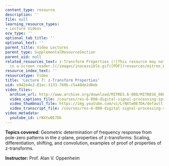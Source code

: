 ```yaml
---
content_type: resource
description: ''
file: null
learning_resource_types:
- Lecture Videos
ocw_type: ''
optional_tab_title: ''
optional_text: ''
parent_title: Video Lectures
parent_type: SupplementalResourceSection
parent_uid: null
related_resources_text: z-Transform Properties (![This resource may not render correctly
  in a screen reader.](/images/inacessible.gif)[PDF](resources/mitres_6_008s11_lec07-1))
resource_index_text: ''
resourcetype: Video
title: 'Lecture 7: z-Transform Properties'
uid: e942e4e2-81ec-1133-760b-c5a48de2d8eb
video_files:
  archive_url: http://www.archive.org/download/MITRES.6-008/MITRES6_008_lec07_300k.mp4
  video_captions_file: /courses/res-6-008-digital-signal-processing-spring-2011/139e545be5795dc38a32572a7a679f81_LrNXtw0E7Dk.vtt
  video_thumbnail_file: https://img.youtube.com/vi/LrNXtw0E7Dk/default.jpg
  video_transcript_file: /courses/res-6-008-digital-signal-processing-spring-2011/ab98db61605303ad70feff000eb34662_LrNXtw0E7Dk.pdf
video_metadata:
  youtube_id: LrNXtw0E7Dk
---
```


**Topics covered:** Geometric determination of frequency response from pole-zero patterns in the z-plane, properties of z-transforms: Scaling, differentiation, shifting, and convolution, examples of proof of properties of z-transforms.

**Instructor:** Prof. Alan V. Oppenheim